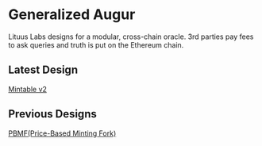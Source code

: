 # Generalized Augur
Lituus Labs designs for a modular, cross-chain oracle. 3rd parties pay fees to ask queries and truth is put on the Ethereum chain. 

## Latest Design
[Mintable v2](/mv2.md)

## Previous Designs
[PBMF(Price-Based Minting Fork)](/Other-Designs/pbmf.md)
